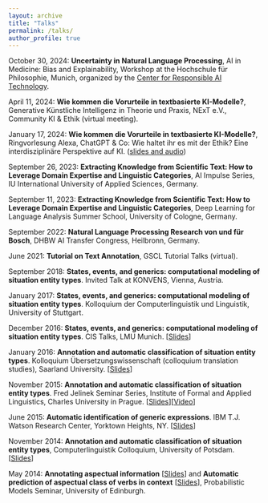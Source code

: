 ```yaml
---
layout: archive
title: "Talks"
permalink: /talks/
author_profile: true
---
```


October 30, 2024: **Uncertainty in Natural Language Processing**, AI in Medicine: Bias and Explainability, Workshop at the Hochschule für Philosophie, Munich, organized by the [Center for Responsible AI Technology](https://www.center-responsible-ai.de/).

April 11, 2024: **Wie kommen die Vorurteile in textbasierte KI-Modelle?**, Generative Künstliche Intelligenz in Theorie und Praxis, NExT e.V., Community KI & Ethik (virtual meeting).

January 17, 2024: **Wie kommen die Vorurteile in textbasierte KI-Modelle?**, Ringvorlesung Alexa, ChatGPT & Co: Wie haltet ihr es mit der Ethik? Eine interdisziplinäre Perspektive auf KI. (<a href="https://www.uni-augsburg.de/de/fakultaet/fai/informatik/studium/ringvorlesung-ki-ethik/">slides and audio</a>)


September 26, 2023: **Extracting Knowledge from Scientific Text: How to Leverage Domain Expertise and Linguistic Categories**, AI Impulse Series, IU International University of Applied Sciences, Germany.

September 11, 2023: **Extracting Knowledge from Scientific Text: How to Leverage Domain Expertise and Linguistic Categories**, Deep Learning for Language Analysis Summer School, University of Cologne, Germany.

September 2022: **Natural Language Processing Research von und für Bosch**, DHBW AI Transfer Congress, Heilbronn, Germany.

June 2021: **Tutorial on Text Annotation**, GSCL Tutorial Talks (virtual).

September 2018: **States, events, and generics: computational modeling of situation entity types**. Invited Talk at KONVENS, Vienna, Austria.

January 2017: **States, events, and generics: computational modeling of situation entity types**. Kolloquium der Computerlinguistik und Linguistik, University of Stuttgart.

December 2016: **States, events, and generics: computational modeling of situation entity types**. CIS Talks, LMU Munich. [[Slides](http://annefried.github.io/files/slides_cis_talk_dec2016_friedrich.pdf)]

January 2016: **Annotation and automatic classification of situation entity types**. Kolloquium Übersetzungswissenschaft (colloquium translation studies), Saarland University. [[Slides](http://annefried.github.io/files/slides_jan2016_sb_friedrich.pdf)]

November 2015: **Annotation and automatic classification of situation entity types**. Fred Jelinek Seminar Series, Institute of Formal and Applied Linguistics, Charles University in Prague. [[Slides](http://annefried.github.io/files/slides_prague_friedrich_2015.pdf)][[Video](https://lectures.ms.mff.cuni.cz/view.php?rec=301)]

June 2015: **Automatic identification of generic expressions**. IBM T.J. Watson Research Center, Yorktown Heights, NY. [[Slides](http://annefried.github.io/files/slides_genericity_friedrich_ibm2015.pdf)]

November 2014: **Annotation and automatic classification of situation entity types**, Computerlinguistik Colloquium, University of Potsdam. [[Slides](http://annefried.github.io/files/slides_colloquium_potsdam_friedrich_2014.pdf)]

May 2014: **Annotating aspectual information** [[Slides](http://annefried.github.io/files/slides-annotating-aspectual-information-friedrich2014.pdf)] and **Automatic prediction of aspectual class of verbs in context** [[Slides](http://annefried.github.io/files/slides_acl2014_paper_friedrich_palmer.pdf)], Probabilistic Models Seminar, University of Edinburgh.
